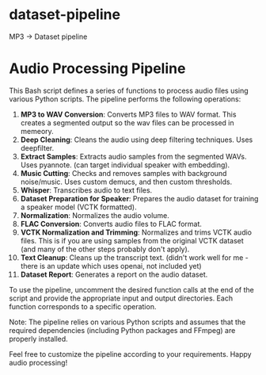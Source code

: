 # dataset-pipeline
MP3 -> Dataset pipeline 

# Audio Processing Pipeline

This Bash script defines a series of functions to process audio files using various Python scripts. The pipeline performs the following operations:

1. **MP3 to WAV Conversion**: Converts MP3 files to WAV format. This creates a segmented output so the wav files can be processed in memeory.
2. **Deep Cleaning**: Cleans the audio using deep filtering techniques. Uses deepfilter.
3. **Extract Samples**: Extracts audio samples from the segmented WAVs. Uses pyannote. (can target individual speaker with embedding).
4. **Music Cutting**: Checks and removes samples with background noise/music. Uses custom demucs, and then custom thresholds.
5. **Whisper**: Transcribes audio to text files. 
6. **Dataset Preparation for Speaker**: Prepares the audio dataset for training a speaker model (VCTK formatted).
7. **Normalization**: Normalizes the audio volume.
8. **FLAC Conversion**: Converts audio files to FLAC format.
9. **VCTK Normalization and Trimming**: Normalizes and trims VCTK audio files. This is if you are using samples from the original VCTK dataset (and many of the other steps probably don't apply).
10. **Text Cleanup**: Cleans up the transcript text. (didn't work well for me - there is an update which uses openai, not included yet)
11. **Dataset Report**: Generates a report on the audio dataset.

To use the pipeline, uncomment the desired function calls at the end of the script and provide the appropriate input and output directories. Each function corresponds to a specific operation.

Note: The pipeline relies on various Python scripts and assumes that the required dependencies (including Python packages and FFmpeg) are properly installed.

Feel free to customize the pipeline according to your requirements. Happy audio processing!


